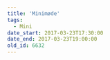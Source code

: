 ```yaml
---
title: 'Minimøde'
tags:
  - Mini
date_start: 2017-03-23T17:30:00
date_end: 2017-03-23T19:00:00
old_id: 6632
---
```

